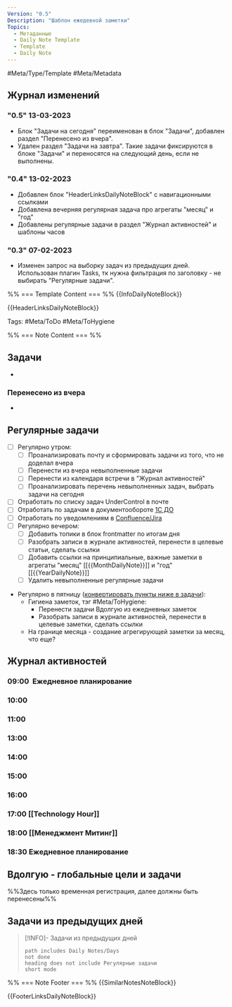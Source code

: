 ```yaml
---
Version: "0.5"
Description: "Шаблон ежедевной заметки"
Topics:
  - Метаданные
  - Daily Note Template
  - Template
  - Daily Note
---
```

#Meta/Type/Template #Meta/Metadata

## Журнал изменений

### "0.5" 13-03-2023
- Блок "Задачи на сегодня" переименован в блок "Задачи", добавлен раздел "Перенесено из вчера".
- Удален раздел "Задачи на завтра". Такие задачи фиксируются в блоке "Задачи" и переносятся на следующий день, если не выполнены. 

### "0.4" 13-02-2023
- Добавлен блок "HeaderLinksDailyNoteBlock" с навигационными ссылками
- Добавлена вечерняя регулярная задача про агрегаты "месяц" и "год"
- Добавлены регулярные задачи в раздел "Журнал активностей" и шаблоны часов

### "0.3" 07-02-2023
- Изменен запрос на выборку задач из предыдущих дней. Использован плагин Tasks, тк нужна фильтрация по заголовку - не выбирать  "Регулярные задачи".

%% === Template Content === %%
{{InfoDailyNoteBlock}}

{{HeaderLinksDailyNoteBlock}}

Tags: #Meta/ToDo #Meta/ToHygiene

%% === Note Content === %%
## Задачи
-  
### Перенесено из вчера
- 

## Регулярные задачи
- [ ] Регулярно утром:
	- [ ] Проанализировать почту и сформировать задачи из того, что не доделал вчера
	- [ ] Перенести из вчера  невыполненные задачи
	- [ ] Перенести из календаря встречи в "Журнал активностей" 
	- [ ] Проанализировать перечень невыполненных задач, выбрать задачи на сегодня
- [ ] Отработать по списку задач UnderControl в почте
- [ ] Отработать по задачам в документообороте [1С ДО]()
- [ ] Отработать по уведомлениям в [Confluence/Jira]()
- [ ] Регулярно вечером:
	- [ ] Добавить топики в блок frontmatter по итогам дня
	- [ ] Разобрать записи в журнале активностей, перенести в целевые статьи, сделать ссылки
	- [ ] Добавить ссылки на принципиальные, важные заметки в агрегаты "месяц" [[{{MonthDailyNote}}]] и "год" [[{{YearDailyNote}}]]
	- [ ] Удалить невыполненные регулярные задачи
- Регулярно в пятницу (<u>конвертировать пункты ниже в задачи</u>):
	- Гигиена заметок, тэг #Meta/ToHygiene: 
		- Перенести задачи Вдолгую из ежедневных заметок 
		- Разобрать записи в журнале активностей, перенести в целевые заметки, сделать ссылки
	- На границе месяца - создание агрегирующей заметки за месяц, что еще? 

## Журнал активностей
### 09:00  Ежедневное планирование
### 10:00
### 11:00
### 13:00
### 14:00
### 15:00
### 16:00
### 17:00 [[Technology Hour]]
### 18:00 [[Менеджмент Митинг]]
### 18:30 Ежедневное планирование


## Вдолгую - глобальные цели и задачи
%%Здесь только временная регистрация, далее должны быть перенесены%%


## Задачи из предыдущих дней
>[!INFO]- Задачи из предыдущих дней
>```tasks
>path includes Daily Notes/Days
>not done
>heading does not include Регулярные задачи
>short mode
>```

%% === Note Footer === %%
{{SimilarNotesNoteBlock}}

{{FooterLinksDailyNoteBlock}}